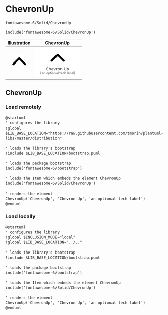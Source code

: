 # ChevronUp


```text
fontawesome-6/Solid/ChevronUp
```

```text
include('fontawesome-6/Solid/ChevronUp')
```



| Illustration | ChevronUp |
| :---: | :---: |
| ![illustration for Illustration](../../fontawesome-6/Solid/ChevronUp.png) | ![illustration for ChevronUp](../../fontawesome-6/Solid/ChevronUp.Local.png) |




## ChevronUp

### Load remotely
```plantuml
@startuml
' configures the library
!global $LIB_BASE_LOCATION="https://raw.githubusercontent.com/tmorin/plantuml-libs/master/distribution"

' loads the library's bootstrap
!include $LIB_BASE_LOCATION/bootstrap.puml

' loads the package bootstrap
include('fontawesome-6/bootstrap')

' loads the Item which embeds the element ChevronUp
include('fontawesome-6/Solid/ChevronUp')

' renders the element
ChevronUp('ChevronUp', 'Chevron Up', 'an optional tech label')
@enduml
```

### Load locally
```plantuml
@startuml
' configures the library
!global $INCLUSION_MODE="local"
!global $LIB_BASE_LOCATION="../.."

' loads the library's bootstrap
!include $LIB_BASE_LOCATION/bootstrap.puml

' loads the package bootstrap
include('fontawesome-6/bootstrap')

' loads the Item which embeds the element ChevronUp
include('fontawesome-6/Solid/ChevronUp')

' renders the element
ChevronUp('ChevronUp', 'Chevron Up', 'an optional tech label')
@enduml
```

